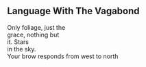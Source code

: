 Language With The Vagabond
--------------------------
Only foliage, just the  
grace, nothing but  
it. Stars  
in the sky.  
Your brow responds from west to north  
